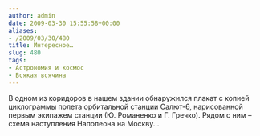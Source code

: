 ```yaml
---
author: admin
date: 2009-03-30 15:55:58+00:00
aliases:
- /2009/03/30/480
title: Интересное…
slug: 480
tags:
- Астрономия и космос
- Всякая всячина
---
```


В одном из коридоров в нашем здании обнаружился плакат с копией циклограммы полета орбитальной станции Салют-6, нарисованной первым экипажем станции (Ю. Романенко и Г. Гречко). Рядом с ним – схема наступления Наполеона на Москву...
